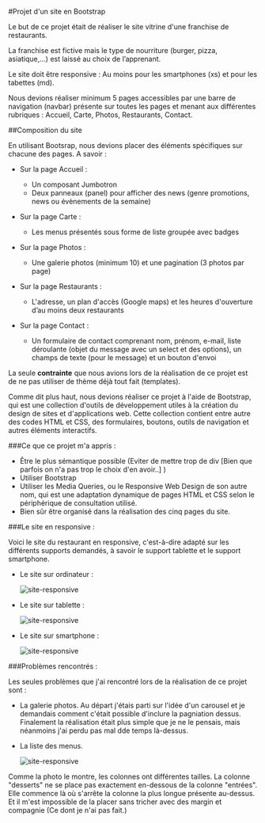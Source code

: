 #Projet d'un site en Bootstrap

Le but de ce projet était de réaliser le site vitrine d'une franchise de restaurants.

La franchise est fictive mais le type de nourriture (burger, pizza, asiatique,...) est laissé au choix de l’apprenant.

Le site doit être responsive : Au moins pour les smartphones (xs) et pour les tabettes (md).

Nous devions réaliser minimum 5 pages accessibles par une barre de navigation (navbar) présente sur toutes les
pages et menant aux différentes rubriques : Accueil, Carte, Photos, Restaurants, Contact.

##Composition du site

En utilisant Bootsrap, nous devions placer des éléments spécifiques sur chacune des pages. A savoir :

- Sur la page Accueil :
    
    - Un composant Jumbotron
    - Deux panneaux (panel) pour afficher des news (genre promotions, news ou évènements de la semaine)
        
    
- Sur la page Carte :
        
    - Les menus présentés sous forme de liste groupée avec badges
        
- Sur la page Photos :
    
    - Une galerie photos (minimum 10) et une pagination (3 photos par page)
    
- Sur la page Restaurants :
    
    - L'adresse, un plan d'accès (Google maps) et les heures d'ouverture d’au moins deux restaurants
        
    
- Sur la page Contact :
    
    - Un formulaire de contact comprenant nom, prénom, e-mail, liste déroulante (objet du message avec un select et des options), un champs de texte (pour le message) et un bouton d'envoi
                
            
La seule **contrainte** que nous avions lors de la réalisation de ce projet est de ne pas utiliser de thème déjà tout fait (templates).


Comme dit plus haut, nous devions réaliser ce projet à l'aide de Bootstrap, qui est une collection d'outils de développement utiles à la création du design de sites et d'applications web.
Cette collection contient entre autre des codes HTML et CSS, des formulaires, boutons, outils de navigation et autres éléments interactifs.


###Ce que ce projet m'a appris :

- Être le plus sémantique possible (Eviter de mettre trop de div [Bien que parfois on n'a pas trop le choix d'en avoir..] )
- Utiliser Bootstrap
- Utiliser les Media Queries, ou le Responsive Web Design de son autre nom, qui est une adaptation dynamique de pages HTML et CSS 
        selon le périphérique de consultation utilisé.
- Bien sûr être organisé dans la réalisation des cinq pages du site.
            
###Le site en responsive :


Voici le site du restaurant en responsive, c'est-à-dire adapté sur les différents supports demandés, à savoir le support tablette et le support smartphone.

- Le site sur ordinateur :

    <img src = "https://image.noelshack.com/fichiers/2019/21/2/1558466681-site-xl.png" title = "site-xl" alt = "site-responsive">

- Le site sur tablette :

    <img src = "https://image.noelshack.com/fichiers/2019/21/2/1558466691-site-md.png" title = "site-md" alt = "site-responsive">

- Le site sur smartphone :

    <img src = "https://image.noelshack.com/fichiers/2019/21/2/1558466690-site-xs.png" title = "site-xs" alt = "site-responsive">


###Problèmes rencontrés :

Les seules problèmes que j'ai rencontré lors de la réalisation de ce projet sont :
        
- La galerie photos.
            Au départ j'étais parti sur l'idée d'un carousel et je demandais comment c'était possible d'inclure la pagniation dessus.
            Finalement la réalisation était plus simple que je ne le pensais, mais néanmoins j'ai perdu pas mal dde temps là-dessus.
            
- La liste des menus.

    <img src = "https://image.noelshack.com/fichiers/2019/21/2/1558466690-listes-menus.png" title = "site-xs" alt = "site-responsive">
                
                
Comme la photo le montre, les colonnes ont différentes tailles. La colonne "desserts" ne se place pas exactement en-dessous
de la colonne "entrées". Elle commence là où s'arrête la colonne la plus longue présente au-dessus. Et il m'est impossible de
la placer sans tricher avec des margin et compagnie (Ce dont je n'ai pas fait.)
